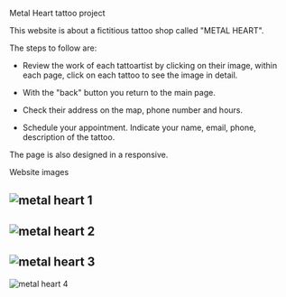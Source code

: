 Metal Heart tattoo project

This website is about a fictitious tattoo shop called "METAL HEART".

The steps to follow are:

- Review the work of each tattoartist by clicking on their image, within each page, click on each tattoo to see the image in detail.

- With the "back" button you return to the main page.

- Check their address on the map, phone number and hours.

- Schedule your appointment. Indicate your name, email, phone, description of the tattoo.

The page is also designed in a responsive.

Website images

![metal heart 1](https://user-images.githubusercontent.com/74832999/121954839-33ba4580-cd2d-11eb-92bc-8561f8479a19.png)
-
![metal heart 2](https://user-images.githubusercontent.com/74832999/121954842-35840900-cd2d-11eb-9a67-8b2daca790ae.png)
-
![metal heart 3](https://user-images.githubusercontent.com/74832999/121954844-35840900-cd2d-11eb-8325-0fd699e8b2d0.png)
-
![metal heart 4](https://user-images.githubusercontent.com/74832999/121954846-36b53600-cd2d-11eb-8255-05899d715b74.png)
